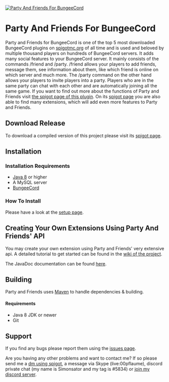 <a href="https://www.spigotmc.org/resources/party-and-friends-for-bungeecord.9531/"><img src="https://simonsator.de/images/partyandfriendsfree.png" title="Party And Friends For BungeeCord" alt="Party And Friends For BungeeCord"></a>
# Party And Friends For BungeeCord

Party and Friends for BungeeCord is one of the top 5 most downloaded BungeeCord plugins on [spigotmc.org](https://www.spigotmc.org/resources/categories/bungee-proxy.3/?order=download_count) of all time and is used and beloved by multiple thousand players on hundreds of BungeeCord servers. It adds many social features to your BungeeCord server. It mainly consists of the commands /friend and /party. /friend allows your players to add friends, message them, see information about them, like which friend is online on which server and much more. The /party command on the other hand allows your players to invite players into a party. Players who are in the same party can chat with each other and are automatically joining all the same game. If you want to find out more about the functions of Party and Friends visit [the spigot page of this plugin](https://www.spigotmc.org/resources/party-and-friends-for-bungeecord.9531/). On its [spigot page](https://www.spigotmc.org/resources/party-and-friends-for-bungeecord.9531/) you are also able to find many extensions, which will add even more features to Party and Friends.

## Download Release

To download a compiled version of this project please visit its [spigot page](https://www.spigotmc.org/resources/party-and-friends-for-bungeecord.9531/).

## Installation
### Installation Requirements

* [Java 8](https://www.java.com/download/) or higher
* A MySQL server
* [BungeeCord](https://ci.md-5.net/job/BungeeCord/)
### How To Install
Please have a look at the [setup page](https://github.com/Simonsator/BungeecordPartyAndFriends/wiki/Setup-Party-And-Friends).

## Creating Your Own Extensions Using Party And Friends' API

You may create your own extension using Party and Friends' very extensive api. A detailed tutorial to get started can be found in the [wiki of the project](https://github.com/Simonsator/BungeecordPartyAndFriends/wiki/API).

The JavaDoc documentation can be found [here](https://simonsator.de/JavaDoc/PartyAndFriendsNotExtended/).

## Building
Party and Friends uses [Maven](https://maven.apache.org/) to handle dependencies & building.

#### Requirements
* Java 8 JDK or newer
* Git

## Support

If you find any bugs please report them using the [issues page](https://github.com/Simonsator/BungeecordPartyAndFriends/issues).

Are you having any other problems and want to contact me? If so please send me a [dm using spigot](https://www.spigotmc.org/conversations/add?to=simonsator), a message via Skype (live:00pflaume), discord private chat (my name is Simonsator and my tag is #5834) or [join my discord server](https://discord.gg/pFx9X2W).
